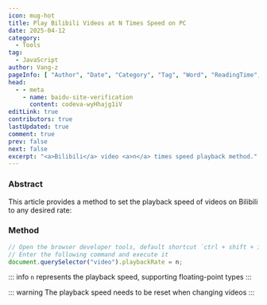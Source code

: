 ```yaml
---
icon: mug-hot
title: Play Bilibili Videos at N Times Speed on PC
date: 2025-04-12
category:
  - Tools
tag:
  - JavaScript
author: Vang-z
pageInfo: [ "Author", "Date", "Category", "Tag", "Word", "ReadingTime", "PageView" ]
head:
  - - meta
    - name: baidu-site-verification
      content: codeva-wyHhajg1iV
editLink: true
contributors: true
lastUpdated: true
comment: true
prev: false
next: false
excerpt: "<a>Bilibili</a> video <a>n</a> times speed playback method."
---
```



### Abstract

This article provides a method to set the playback speed of videos on <a>Bilibili</a> to any desired rate:


### Method

```javascript
// Open the browser developer tools, default shortcut `ctrl + shift + i` or `F12`
// Enter the following command and execute it
document.querySelector("video").playbackRate = n;
```

::: info
<a>`n`</a> represents the playback speed, supporting <a>floating-point types</a>
:::

::: warning
The playback speed needs to be reset when changing videos
:::

<Sponsor />
